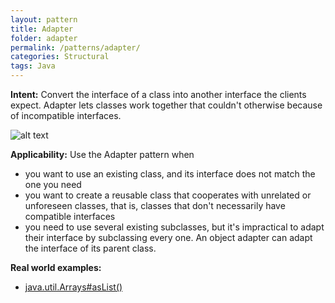 ```yaml
---
layout: pattern
title: Adapter
folder: adapter
permalink: /patterns/adapter/
categories: Structural
tags: Java
---
```


**Intent:** Convert the interface of a class into another interface the clients
expect. Adapter lets classes work together that couldn't otherwise because of
incompatible interfaces.

![alt text](./etc/adapter_1.png "Adapter")

**Applicability:** Use the Adapter pattern when

* you want to use an existing class, and its interface does not match the one you need
* you want to create a reusable class that cooperates with unrelated or unforeseen classes, that is, classes that don't necessarily have compatible interfaces
* you need to use several existing subclasses, but it's impractical to adapt their interface by subclassing every one. An object adapter can adapt the interface of its parent class.

**Real world examples:**

* [java.util.Arrays#asList()](http://docs.oracle.com/javase/8/docs/api/java/util/Arrays.html#asList%28T...%29)
